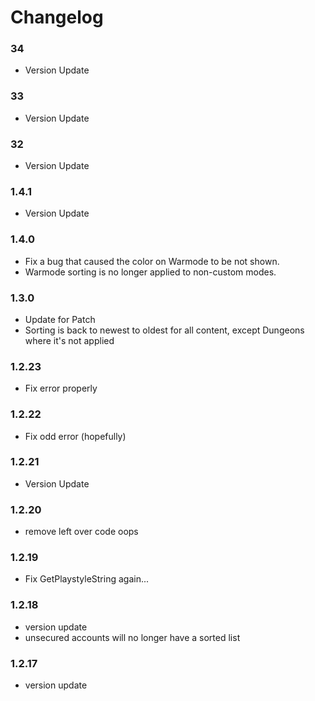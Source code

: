 # Changelog

### 34
- Version Update

### 33
- Version Update

### 32
- Version Update

### 1.4.1
- Version Update

### 1.4.0
- Fix a bug that caused the color on Warmode to be not shown.
- Warmode sorting is no longer applied to non-custom modes.

### 1.3.0
- Update for Patch
- Sorting is back to newest to oldest for all content, except Dungeons where it's not applied

### 1.2.23
- Fix error properly

### 1.2.22
- Fix odd error (hopefully)

### 1.2.21
- Version Update

### 1.2.20
- remove left over code oops

### 1.2.19
- Fix GetPlaystyleString again...

### 1.2.18
- version update
- unsecured accounts will no longer have a sorted list

### 1.2.17
- version update